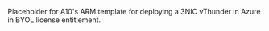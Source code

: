 Placeholder for A10's ARM template for deploying a 3NIC vThunder in Azure in BYOL license entitlement.
